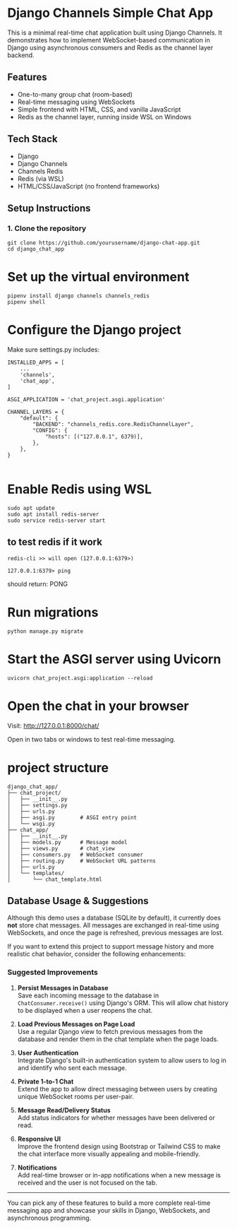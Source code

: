 # Django Channels Simple Chat App

This is a minimal real-time chat application built using Django Channels. It demonstrates how to implement WebSocket-based communication in Django using asynchronous consumers and Redis as the channel layer backend.

## Features

- One-to-many group chat (room-based)
- Real-time messaging using WebSockets
- Simple frontend with HTML, CSS, and vanilla JavaScript
- Redis as the channel layer, running inside WSL on Windows

## Tech Stack

- Django
- Django Channels
- Channels Redis
- Redis (via WSL)
- HTML/CSS/JavaScript (no frontend frameworks)

## Setup Instructions

### 1. Clone the repository

```
git clone https://github.com/yourusername/django-chat-app.git
cd django_chat_app
```

# Set up the virtual environment

```
pipenv install django channels channels_redis
pipenv shell

```

# Configure the Django project

Make sure settings.py includes:

```
INSTALLED_APPS = [
    ...
    'channels',
    'chat_app',
]

ASGI_APPLICATION = 'chat_project.asgi.application'

CHANNEL_LAYERS = {
    "default": {
        "BACKEND": "channels_redis.core.RedisChannelLayer",
        "CONFIG": {
            "hosts": [("127.0.0.1", 6379)],
        },
    },
}


```

# Enable Redis using WSL

```
sudo apt update
sudo apt install redis-server
sudo service redis-server start

```
## to test redis if it work 

```
redis-cli >> will open (127.0.0.1:6379>)

127.0.0.1:6379> ping 

```
should return: PONG

# Run migrations

```
python manage.py migrate

```

# Start the ASGI server using Uvicorn

```
uvicorn chat_project.asgi:application --reload

```

# Open the chat in your browser

Visit: http://127.0.0.1:8000/chat/

Open in two tabs or windows to test real-time messaging.

# project structure

```
django_chat_app/
├── chat_project/
│   ├── __init__.py
│   ├── settings.py
│   ├── urls.py
│   ├── asgi.py        # ASGI entry point
│   └── wsgi.py
├── chat_app/
│   ├── __init__.py
│   ├── models.py      # Message model
│   ├── views.py       # chat_view
│   ├── consumers.py   # WebSocket consumer
│   ├── routing.py     # WebSocket URL patterns
│   ├── urls.py
│   └── templates/
│       └── chat_template.html
```

## Database Usage & Suggestions

Although this demo uses a database (SQLite by default), it currently does **not** store chat messages. All messages are exchanged in real-time using WebSockets, and once the page is refreshed, previous messages are lost.

If you want to extend this project to support message history and more realistic chat behavior, consider the following enhancements:

### Suggested Improvements

1. **Persist Messages in Database**  
   Save each incoming message to the database in `ChatConsumer.receive()` using Django's ORM. This will allow chat history to be displayed when a user reopens the chat.

2. **Load Previous Messages on Page Load**  
   Use a regular Django view to fetch previous messages from the database and render them in the chat template when the page loads.

3. **User Authentication**  
   Integrate Django's built-in authentication system to allow users to log in and identify who sent each message.

4. **Private 1-to-1 Chat**  
   Extend the app to allow direct messaging between users by creating unique WebSocket rooms per user-pair.

5. **Message Read/Delivery Status**  
   Add status indicators for whether messages have been delivered or read.

6. **Responsive UI**  
   Improve the frontend design using Bootstrap or Tailwind CSS to make the chat interface more visually appealing and mobile-friendly.

7. **Notifications**  
   Add real-time browser or in-app notifications when a new message is received and the user is not focused on the tab.

---

You can pick any of these features to build a more complete real-time messaging app and showcase your skills in Django, WebSockets, and asynchronous programming.
